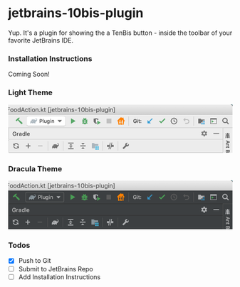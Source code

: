 # jetbrains-10bis-plugin


Yup.
It's a plugin for showing the a TenBis button - inside the toolbar of your favorite JetBrains IDE.


### Installation Instructions
Coming Soon!


### Light Theme
![Light Theme](readme/screenshot_light.png)


### Dracula Theme
![Dracula Theme](readme/screenshot_dracula.png)


### Todos
- [x] Push to Git
- [ ] Submit to JetBrains Repo
- [ ] Add Installation Instructions
